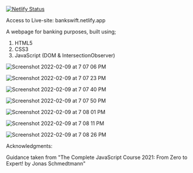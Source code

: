 [![Netlify Status](https://api.netlify.com/api/v1/badges/5fa838d6-faae-42ef-83cb-2f716a7bda86/deploy-status)](https://app.netlify.com/sites/bankswift/deploys)

Access to Live-site: bankswift.netlify.app


A webpage for banking purposes, built using;

1. HTML5
2. CSS3
3. JavaScript (DOM & IntersectionObserver)

![Screenshot 2022-02-09 at 7 07 06 PM](https://user-images.githubusercontent.com/93599142/153311965-c1a2492d-8148-4b85-a2ea-7009435a3b63.png)

![Screenshot 2022-02-09 at 7 07 23 PM](https://user-images.githubusercontent.com/93599142/153312018-5671675a-1072-4663-8bc7-04df88359133.png)

![Screenshot 2022-02-09 at 7 07 40 PM](https://user-images.githubusercontent.com/93599142/153312029-2740054c-fb24-4dd6-99d7-764adb478e5f.png)

![Screenshot 2022-02-09 at 7 07 50 PM](https://user-images.githubusercontent.com/93599142/153312039-0b817fc7-79ec-4451-8d1e-d4b7928938e2.png)

![Screenshot 2022-02-09 at 7 08 01 PM](https://user-images.githubusercontent.com/93599142/153312049-5ced0908-c6f9-4011-aa29-6212f6aa31ee.png)

![Screenshot 2022-02-09 at 7 08 11 PM](https://user-images.githubusercontent.com/93599142/153312068-0796c083-0f24-4dd2-992a-8a8f9a72c981.png)

![Screenshot 2022-02-09 at 7 08 26 PM](https://user-images.githubusercontent.com/93599142/153312081-4cf0a2fa-1d75-476e-a221-8c9cd3cab548.png)


Acknowledgments:

Guidance taken from "The Complete JavaScript Course 2021: From Zero to Expert! by Jonas Schmedtmann"
